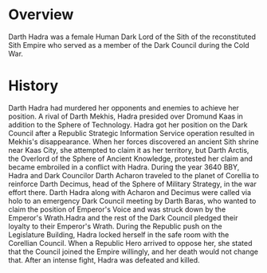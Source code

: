 # Overview

Darth Hadra was a female Human Dark Lord of the Sith of the reconstituted Sith Empire who served as a member of the Dark Council during the Cold War.

# History

Darth Hadra had murdered her opponents and enemies to achieve her position.
A rival of Darth Mekhis, Hadra presided over Dromund Kaas in addition to the Sphere of Technology.
Hadra got her position on the Dark Council after a Republic Strategic Information Service operation resulted in Mekhis's disappearance.
When her forces discovered an ancient Sith shrine near Kaas City, she attempted to claim it as her territory, but Darth Arctis, the Overlord of the Sphere of Ancient Knowledge, protested her claim and became embroiled in a conflict with Hadra.
During the year 3640 BBY, Hadra and Dark Councilor Darth Acharon traveled to the planet of Corellia to reinforce Darth Decimus, head of the Sphere of Military Strategy, in the war effort there.
Darth Hadra along with Acharon and Decimus were called via holo to an emergency Dark Council meeting by Darth Baras, who wanted to claim the position of Emperor's Voice and was struck down by the Emperor's Wrath.Hadra and the rest of the Dark Council pledged their loyalty to their Emperor's Wrath.
During the Republic push on the Legislature Building, Hadra locked herself in the safe room with the Corellian Council.
When a Republic Hero arrived to oppose her, she stated that the Council joined the Empire willingly, and her death would not change that.
After an intense fight, Hadra was defeated and killed.
